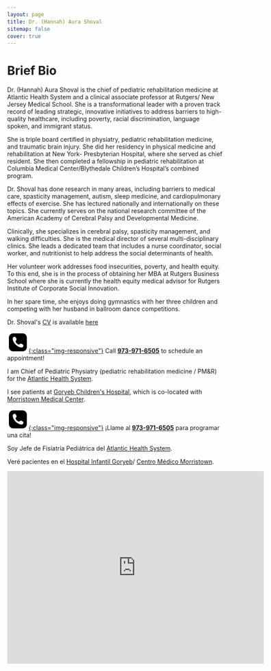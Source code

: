 ```yaml
---
layout: page
title: Dr. (Hannah) Aura Shoval
sitemap: false
cover: true
---
```


# Brief Bio

Dr. (Hannah) Aura Shoval is the chief of pediatric rehabilitation medicine at Atlantic Health System and a clinical associate professor at Rutgers/ New Jersey Medical School. She is a transformational leader with a proven track record of leading strategic, innovative initiatives to address barriers to high-quality healthcare, including poverty, racial discrimination, language spoken, and immigrant status.

She is triple board certified in physiatry, pediatric rehabilitation medicine, and traumatic brain injury. She did her residency in physical medicine and rehabilitation at New York- Presbyterian Hospital, where she served as chief resident. She then completed a fellowship in pediatric rehabilitation at Columbia Medical Center/Blythedale Children’s Hospital’s combined program.

Dr. Shoval has done research in many areas, including barriers to medical care, spasticity management, autism, sleep medicine, and cardiopulmonary effects of exercise. She has lectured nationally and internationally on these topics. She currently serves on the national research committee of the American Academy of Cerebral Palsy and Developmental Medicine.

Clinically, she specializes in cerebral palsy, spasticity management, and walking difficulties. She is the medical director of several multi-disciplinary clinics. She leads a dedicated team that includes a nurse coordinator, social worker, and nutritionist to help address the social determinants of health.

Her volunteer work addresses food insecurities, poverty, and health equity. To this end, she is in the process of obtaining her MBA at Rutgers Business School where she is currently the health equity medical advisor for Rutgers Institute of Corporate Social Innovation.

In her spare time, she enjoys doing gymnastics with her three children and competing with her husband in ballroom dance competitions.

Dr. Shoval's [CV](/assets/cv.pdf) is available [here](/assets/cv.pdf)

<div class="container" markdown="1">
<div class="row" markdown="1">

  <div class="col" markdown="1">

[![phone](/assets/img/phone-icon.png){:class="img-responsive"}](tel:9739716505) Call **[973-971-6505](tel:9739716505)** to schedule an appointment!

I am Chief of Pediatric Physiatry (pediatric rehabilitation medicine /
PM&R) for the [Atlantic Health
System](https://www.atlantichealth.org/).

I see patients at [Goryeb Children's Hospital](https://www.atlantichealth.org/locations/hospitals/goryeb-childrens-hospital.html), which is co-located with 
[Morristown Medical Center](https://www.google.com/maps/dir//morristown+medical+center/data=!4m6!4m5!1m1!4e2!1m2!1m1!1s0x89c3a69b3e3b5bdf:0x5edce84ac07d4a42?sa=X&ved=2ahUKEwiPyuG0g7X1AhVSjokEHcVeDZcQ9Rd6BAgzEAU).

</div>
  <div class="col" markdown="1">
  
[![phone](/assets/img/phone-icon.png){:class="img-responsive"}](tel:9739716505) ¡Llame al **[973-971-6505](tel:9739716505)** para programar una cita!

Soy Jefe de Fisiatría Pediátrica del [Atlantic Health System](https://www.atlantichealth.org/).

Veré pacientes en el [Hospital Infantil Goryeb](https://www.atlantichealth.org/locations/hospitals/goryeb-childrens-hospital.html)/ [Centro Médico Morristown](https://www.google.com/maps/dir//morristown+medical+center/data=!4m6!4m5!1m1!4e2!1m2!1m1!1s0x89c3a69b3e3b5bdf:0x5edce84ac07d4a42?sa=X&ved=2ahUKEwiPyuG0g7X1AhVSjokEHcVeDZcQ9Rd6BAgzEAU).


</div>
</div>
</div>

<iframe src="https://www.google.com/maps/embed?pb=!1m18!1m12!1m3!1d3020.8321397408095!2d-74.47005204920306!3d40.7877043408164!2m3!1f0!2f0!3f0!3m2!1i1024!2i768!4f13.1!3m3!1m2!1s0x89c3a69c7ae7aa01%3A0x8d8a3f1d105cd1bf!2s55%20Madison%20Ave%2C%20Morristown%2C%20NJ%2007960!5e0!3m2!1sen!2sus!4v1646257554372!5m2!1sen!2sus" width="600" height="450" style="border:0;" allowfullscreen="" loading="lazy"></iframe>


